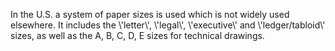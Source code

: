 In the U.S. a system of paper sizes is used which is not widely used
elsewhere. It includes the \\'letter\\', \\'legal\\', \\'executive\\'
and \\'ledger/tabloid\\' sizes, as well as the A, B, C, D, E sizes for
technical drawings.

